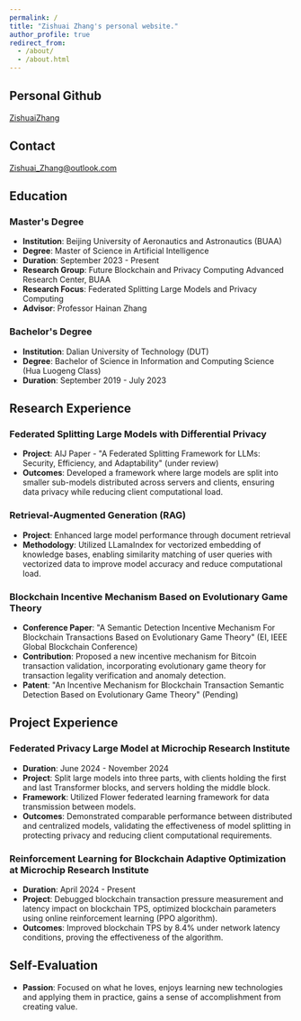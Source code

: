 ```yaml
---
permalink: /
title: "Zishuai Zhang's personal website."
author_profile: true
redirect_from: 
  - /about/
  - /about.html
---
```


## Personal Github
[ZishuaiZhang](https://github.com/zzs97str)

## Contact
[Zishuai_Zhang@outlook.com](mailto:Zishuai_Zhang@outlook.com)

## Education

### Master's Degree
- **Institution**: Beijing University of Aeronautics and Astronautics (BUAA)
- **Degree**: Master of Science in Artificial Intelligence
- **Duration**: September 2023 - Present
- **Research Group**: Future Blockchain and Privacy Computing Advanced Research Center, BUAA
- **Research Focus**: Federated Splitting Large Models and Privacy Computing
- **Advisor**: Professor Hainan Zhang

### Bachelor's Degree
- **Institution**: Dalian University of Technology (DUT)
- **Degree**: Bachelor of Science in Information and Computing Science (Hua Luogeng Class)
- **Duration**: September 2019 - July 2023


## Research Experience

### Federated Splitting Large Models with Differential Privacy
- **Project**: AIJ Paper - "A Federated Splitting Framework for LLMs: Security, Efficiency, and Adaptability" (under review)
- **Outcomes**: Developed a framework where large models are split into smaller sub-models distributed across servers and clients, ensuring data privacy while reducing client computational load.

### Retrieval-Augmented Generation (RAG)
- **Project**: Enhanced large model performance through document retrieval
- **Methodology**: Utilized LLamaIndex for vectorized embedding of knowledge bases, enabling similarity matching of user queries with vectorized data to improve model accuracy and reduce computational load.

### Blockchain Incentive Mechanism Based on Evolutionary Game Theory
- **Conference Paper**: "A Semantic Detection Incentive Mechanism For Blockchain Transactions Based on Evolutionary Game Theory" (EI, IEEE Global Blockchain Conference)
- **Contribution**: Proposed a new incentive mechanism for Bitcoin transaction validation, incorporating evolutionary game theory for transaction legality verification and anomaly detection.
- **Patent**: "An Incentive Mechanism for Blockchain Transaction Semantic Detection Based on Evolutionary Game Theory" (Pending)

## Project Experience

### Federated Privacy Large Model at Microchip Research Institute
- **Duration**: June 2024 - November 2024
- **Project**: Split large models into three parts, with clients holding the first and last Transformer blocks, and servers holding the middle block.
- **Framework**: Utilized Flower federated learning framework for data transmission between models.
- **Outcomes**: Demonstrated comparable performance between distributed and centralized models, validating the effectiveness of model splitting in protecting privacy and reducing client computational requirements.

### Reinforcement Learning for Blockchain Adaptive Optimization at Microchip Research Institute
- **Duration**: April 2024 - Present
- **Project**: Debugged blockchain transaction pressure measurement and latency impact on blockchain TPS, optimized blockchain parameters using online reinforcement learning (PPO algorithm).
- **Outcomes**: Improved blockchain TPS by 8.4% under network latency conditions, proving the effectiveness of the algorithm.

## Self-Evaluation
- **Passion**: Focused on what he loves, enjoys learning new technologies and applying them in practice, gains a sense of accomplishment from creating value.

